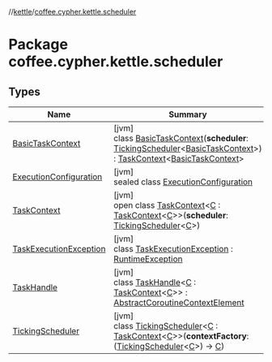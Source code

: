 //[kettle](../../index.md)/[coffee.cypher.kettle.scheduler](index.md)

# Package coffee.cypher.kettle.scheduler

## Types

| Name | Summary |
|---|---|
| [BasicTaskContext](-basic-task-context/index.md) | [jvm]<br>class [BasicTaskContext](-basic-task-context/index.md)(**scheduler**: [TickingScheduler](-ticking-scheduler/index.md)<[BasicTaskContext](-basic-task-context/index.md)>) : [TaskContext](-task-context/index.md)<[BasicTaskContext](-basic-task-context/index.md)> |
| [ExecutionConfiguration](-execution-configuration/index.md) | [jvm]<br>sealed class [ExecutionConfiguration](-execution-configuration/index.md) |
| [TaskContext](-task-context/index.md) | [jvm]<br>open class [TaskContext](-task-context/index.md)<[C](-task-context/index.md) : [TaskContext](-task-context/index.md)<[C](-task-context/index.md)>>(**scheduler**: [TickingScheduler](-ticking-scheduler/index.md)<[C](-task-context/index.md)>) |
| [TaskExecutionException](-task-execution-exception/index.md) | [jvm]<br>class [TaskExecutionException](-task-execution-exception/index.md) : [RuntimeException](https://docs.oracle.com/en/java/javase/16/docs/api/java.base/java/lang/RuntimeException.html) |
| [TaskHandle](-task-handle/index.md) | [jvm]<br>class [TaskHandle](-task-handle/index.md)<[C](-task-handle/index.md) : [TaskContext](-task-context/index.md)<[C](-task-handle/index.md)>> : [AbstractCoroutineContextElement](https://kotlinlang.org/api/latest/jvm/stdlib/kotlin.coroutines/-abstract-coroutine-context-element/index.html) |
| [TickingScheduler](-ticking-scheduler/index.md) | [jvm]<br>class [TickingScheduler](-ticking-scheduler/index.md)<[C](-ticking-scheduler/index.md) : [TaskContext](-task-context/index.md)<[C](-ticking-scheduler/index.md)>>(**contextFactory**: ([TickingScheduler](-ticking-scheduler/index.md)<[C](-ticking-scheduler/index.md)>) -> [C](-ticking-scheduler/index.md)) |

